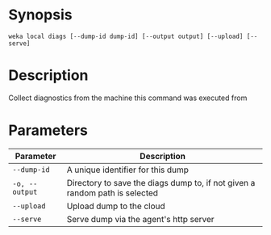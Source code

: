 # Synopsis

```weka local diags [--dump-id dump-id] [--output output] [--upload] [--serve]```

# Description

Collect diagnostics from the machine this command was executed from

# Parameters

| Parameter | Description |
| --------- | ----------- |
| `--dump-id` | A unique identifier for this dump |
| `-o, --output` | Directory to save the diags dump to, if not given a random path is selected |
| `--upload` | Upload dump to the cloud |
| `--serve` | Serve dump via the agent's http server |
